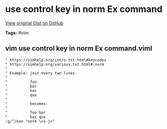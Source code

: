 # use control key in norm Ex command 

[View original Gist on GitHub](https://gist.github.com/Integralist/0647b5947005d1faeb2d78f79e5b688d)

**Tags:** #vim

## vim use control key in norm Ex command.viml

```viml
" https://vimhelp.org/intro.txt.html#keycodes
" https://vimhelp.org/various.txt.html#:norm
"
" Example: join every two lines
"          
"          foo
"          bar
"          baz
"          qux
"
"          becomes:
"
"          foo bar
"          baz qux
:g/^/exe "norm \<s-j>"
```

